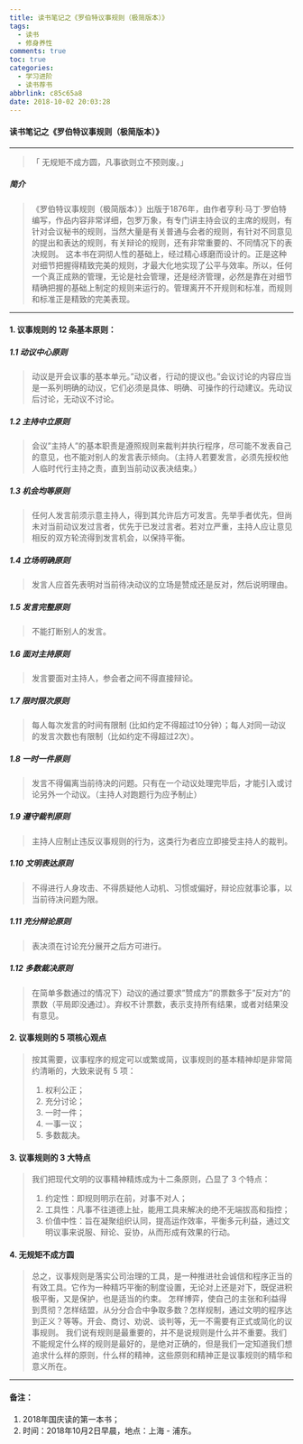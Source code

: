 ```yaml
---
title: 读书笔记之《罗伯特议事规则（极简版本）》
tags:
  - 读书
  - 修身养性
comments: true
toc: true
categories:
  - 学习进阶
  - 读书荐书
abbrlink: c85c65a8
date: 2018-10-02 20:03:28
---
```

#### 读书笔记之《罗伯特议事规则（极简版本）》
---

> 「 无规矩不成方圆，凡事欲则立不预则废。」
##### 简介


>《罗伯特议事规则（极简版本）》出版于1876年，由作者亨利·马丁·罗伯特编写，作品内容非常详细，包罗万象，有专门讲主持会议的主席的规则，有针对会议秘书的规则，当然大量是有关普通与会者的规则，有针对不同意见的提出和表达的规则，有关辩论的规则，还有非常重要的、不同情况下的表决规则。
> 这本书在洞彻人性的基础上，经过精心琢磨而设计的。正是这种对细节把握得精致完美的规则，才最大化地实现了公平与效率。所以，任何一个真正成熟的管理，无论是社会管理，还是经济管理，必然是靠在对细节精确把握的基础上制定的规则来运行的。管理离开不开规则和标准，而规则和标准正是精致的完美表现。

------

#### 1. 议事规则的 12 条基本原则：

##### 1.1 动议中心原则

> 动议是开会议事的基本单元。”动议者，行动的提议也。”会议讨论的内容应当是一系列明确的动议，它们必须是具体、明确、可操作的行动建议。先动议后讨论，无动议不讨论。

##### 1.2 主持中立原则

> 会议”主持人”的基本职责是遵照规则来裁判并执行程序，尽可能不发表自己的意见，也不能对别人的发言表示倾向。（主持人若要发言，必须先授权他人临时代行主持之责，直到当前动议表决结束。）
##### 1.3 机会均等原则

> 任何人发言前须示意主持人，得到其允许后方可发言。先举手者优先，但尚未对当前动议发过言者，优先于已发过言者。若对立严重，主持人应让意见相反的双方轮流得到发言机会，以保持平衡。
##### 1.4  立场明确原则

> 发言人应首先表明对当前待决动议的立场是赞成还是反对，然后说明理由。

##### 1.5  发言完整原则

> 不能打断别人的发言。

##### 1.6 面对主持原则

> 发言要面对主持人，参会者之间不得直接辩论。

##### 1.7  限时限次原则

> 每人每次发言的时间有限制 (比如约定不得超过10分钟）；每人对同一动议的发言次数也有限制（比如约定不得超过2次）。
##### 1.8  一时一件原则

> 发言不得偏离当前待决的问题。只有在一个动议处理完毕后，才能引入或讨论另外一个动议。（主持人对跑题行为应予制止）

##### 1.9  遵守裁判原则

> 主持人应制止违反议事规则的行为，这类行为者应立即接受主持人的裁判。

##### 1.10  文明表达原则

> 不得进行人身攻击、不得质疑他人动机、习惯或偏好，辩论应就事论事，以当前待决问题为限。
##### 1.11  充分辩论原则

> 表决须在讨论充分展开之后方可进行。
##### 1.12  多数裁决原则

> 在简单多数通过的情况下）动议的通过要求”赞成方”的票数多于”反对方”的票数（平局即没通过）。弃权不计票数，表示支持所有结果，或者对结果没有意见。

#### 2. 议事规则的 5 项核心观点

> 按其需要，议事程序的规定可以或繁或简，议事规则的基本精神却是非常简约清晰的，大致来说有 5 项：
> 1. 权利公正；
> 2. 充分讨论；
> 3. 一时一件；
> 4. 一事一议；
> 5. 多数裁决。

#### 3. 议事规则的 3 大特点

> 我们把现代文明的议事精神精炼成为十二条原则，凸显了 3 个特点：
> 1. 约定性：即规则明示在前，对事不对人；
> 2. 工具性：凡事不往道德上扯，能用工具来解决的绝不无端拔高和指控；
> 3. 价值中性：旨在凝聚组织认同，提高运作效率，平衡多元利益，通过文明议事来说服、辩论、妥协，从而形成有效果的行动。

#### 4. 无规矩不成方圆

> 总之，议事规则是落实公司治理的工具，是一种推进社会诚信和程序正当的有效工具。它作为一种精巧平衡的制度设置，无论对上还是对下，既促进积极平衡，又是保护，也是适当的约束。
> 怎样博弈，使自己的主张和利益得到贯彻？怎样结盟，从分分合合中争取多数？怎样规制，通过文明的程序达到正义？等等。开会、商讨、劝说、谈判等，无一不需要有正式或简化的议事规则。
> 我们说有规则是最重要的，并不是说规则是什么并不重要。我们不能规定什么样的规则是最好的，是绝对正确的，但是我们一定知道我们想追求什么样的原则，什么样的精神，这些原则和精神正是议事规则的精华和意义所在。

---
#### 备注：
1. 2018年国庆读的第一本书；
3. 时间：2018年10月2日早晨，地点：上海 - 浦东。
